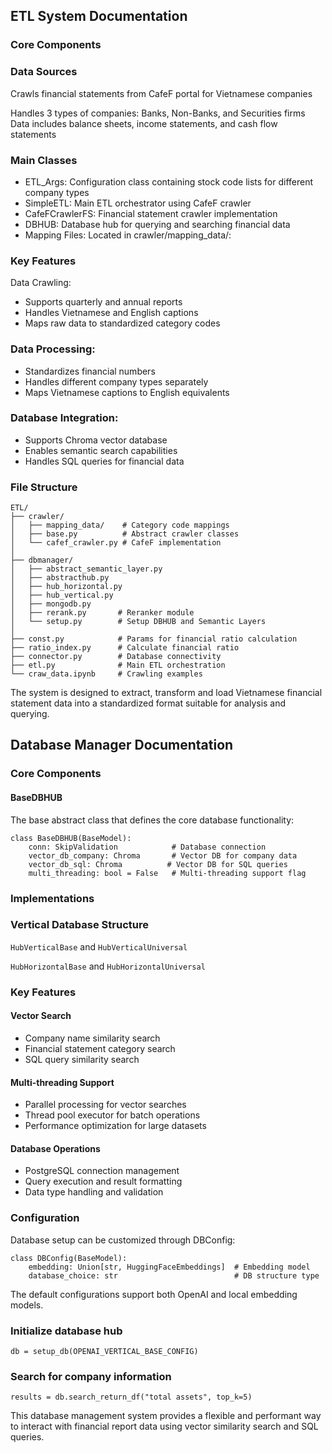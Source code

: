 
## ETL System Documentation
### Core Components
### Data Sources
 Crawls financial statements from CafeF portal for Vietnamese companies

 Handles 3 types of companies: Banks, Non-Banks, and Securities firms
 Data includes balance sheets, income statements, and cash flow statements

### Main Classes
- ETL_Args: Configuration class containing stock code lists for different company types
- SimpleETL: Main ETL orchestrator using CafeF crawler
- CafeFCrawlerFS: Financial statement crawler implementation
- DBHUB: Database hub for querying and searching financial data
- Mapping Files: Located in crawler/mapping_data/:

### Key Features
Data Crawling:

- Supports quarterly and annual reports
- Handles Vietnamese and English captions
- Maps raw data to standardized category codes

### Data Processing:

- Standardizes financial numbers
- Handles different company types separately
- Maps Vietnamese captions to English equivalents

### Database Integration:

- Supports Chroma vector database
- Enables semantic search capabilities
- Handles SQL queries for financial data

### File Structure

```
ETL/
├── crawler/
│   ├── mapping_data/    # Category code mappings
│   ├── base.py          # Abstract crawler classes
│   └── cafef_crawler.py # CafeF implementation
│
├── dbmanager/
│   ├── abstract_semantic_layer.py
│   ├── abstracthub.py          
│   ├── hub_horizontal.py    
│   ├── hub_vertical.py     
│   ├── mongodb.py    
│   ├── rerank.py       # Reranker module
│   └── setup.py        # Setup DBHUB and Semantic Layers
│
├── const.py            # Params for financial ratio calculation
├── ratio_index.py      # Calculate financial ratio  
├── connector.py        # Database connectivity
├── etl.py              # Main ETL orchestration
└── craw_data.ipynb     # Crawling examples
```

The system is designed to extract, transform and load Vietnamese financial statement data into a standardized format suitable for analysis and querying.

## Database Manager Documentation
### Core Components
#### BaseDBHUB
The base abstract class that defines the core database functionality:

```
class BaseDBHUB(BaseModel):
    conn: SkipValidation            # Database connection
    vector_db_company: Chroma       # Vector DB for company data 
    vector_db_sql: Chroma          # Vector DB for SQL queries
    multi_threading: bool = False   # Multi-threading support flag
```

### Implementations
### Vertical Database Structure
`HubVerticalBase` and `HubVerticalUniversal`

`HubHorizontalBase` and `HubHorizontalUniversal` 

### Key Features
#### Vector Search
- Company name similarity search
- Financial statement category search
- SQL query similarity search

#### Multi-threading Support
- Parallel processing for vector searches
- Thread pool executor for batch operations
- Performance optimization for large datasets

#### Database Operations
- PostgreSQL connection management
- Query execution and result formatting
- Data type handling and validation

### Configuration
Database setup can be customized through DBConfig:

```
class DBConfig(BaseModel):
    embedding: Union[str, HuggingFaceEmbeddings]  # Embedding model
    database_choice: str                          # DB structure type
```
The default configurations support both OpenAI and local embedding models.

### Initialize database hub
```
db = setup_db(OPENAI_VERTICAL_BASE_CONFIG)
```

### Search for company information
```
results = db.search_return_df("total assets", top_k=5)
```
This database management system provides a flexible and performant way to interact with financial report data using vector similarity search and SQL queries.